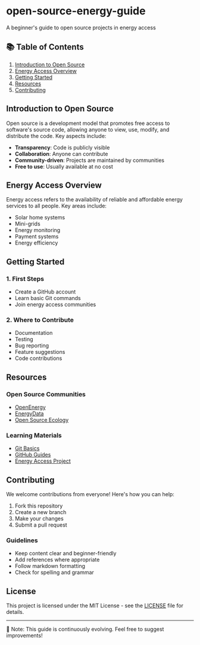 # open-source-energy-guide
A beginner's guide to open source projects in energy access
## 📚 Table of Contents  

1. [Introduction to Open Source](#introduction-to-open-source)  
2. [Energy Access Overview](#energy-access-overview)  
3. [Getting Started](#getting-started)  
4. [Resources](#resources)  
5. [Contributing](#contributing)  

## Introduction to Open Source  

Open source is a development model that promotes free access to software's source code, allowing anyone to view, use, modify, and distribute the code. Key aspects include:  

- **Transparency**: Code is publicly visible  
- **Collaboration**: Anyone can contribute  
- **Community-driven**: Projects are maintained by communities  
- **Free to use**: Usually available at no cost  

## Energy Access Overview  

Energy access refers to the availability of reliable and affordable energy services to all people. Key areas include:  

- Solar home systems  
- Mini-grids  
- Energy monitoring  
- Payment systems  
- Energy efficiency  

## Getting Started  

### 1. First Steps  
- Create a GitHub account  
- Learn basic Git commands  
- Join energy access communities  

### 2. Where to Contribute  
- Documentation  
- Testing  
- Bug reporting  
- Feature suggestions  
- Code contributions  

## Resources  

### Open Source Communities  
- [OpenEnergy](https://openenergy.org)  
- [EnergyData](https://energydata.info)  
- [Open Source Ecology](https://opensourceecology.org)  

### Learning Materials  
- [Git Basics](https://git-scm.com/book/en/v2/Getting-Started-Git-Basics)  
- [GitHub Guides](https://guides.github.com)  
- [Energy Access Project](https://energyaccess.duke.edu)  

## Contributing  

We welcome contributions from everyone! Here's how you can help:  

1. Fork this repository  
2. Create a new branch  
3. Make your changes  
4. Submit a pull request  

### Guidelines  
- Keep content clear and beginner-friendly  
- Add references where appropriate  
- Follow markdown formatting  
- Check for spelling and grammar  

## License  

This project is licensed under the MIT License - see the [LICENSE](LICENSE) file for details.  

---  

📝 Note: This guide is continuously evolving. Feel free to suggest improvements!  
